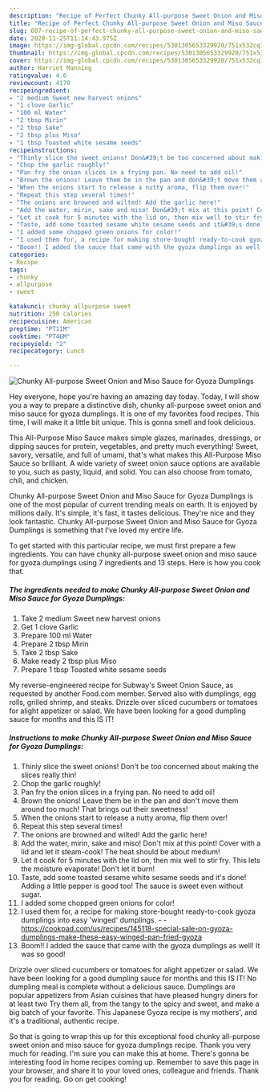 ```yaml
---
description: "Recipe of Perfect Chunky All-purpose Sweet Onion and Miso Sauce for Gyoza Dumplings"
title: "Recipe of Perfect Chunky All-purpose Sweet Onion and Miso Sauce for Gyoza Dumplings"
slug: 607-recipe-of-perfect-chunky-all-purpose-sweet-onion-and-miso-sauce-for-gyoza-dumplings
date: 2020-11-25T11:14:43.975Z
image: https://img-global.cpcdn.com/recipes/5301305653329920/751x532cq70/chunky-all-purpose-sweet-onion-and-miso-sauce-for-gyoza-dumplings-recipe-main-photo.jpg
thumbnail: https://img-global.cpcdn.com/recipes/5301305653329920/751x532cq70/chunky-all-purpose-sweet-onion-and-miso-sauce-for-gyoza-dumplings-recipe-main-photo.jpg
cover: https://img-global.cpcdn.com/recipes/5301305653329920/751x532cq70/chunky-all-purpose-sweet-onion-and-miso-sauce-for-gyoza-dumplings-recipe-main-photo.jpg
author: Harriet Manning
ratingvalue: 4.6
reviewcount: 4170
recipeingredient:
- "2 medium Sweet new harvest onions"
- "1 clove Garlic"
- "100 ml Water"
- "2 tbsp Mirin"
- "2 tbsp Sake"
- "2 tbsp plus Miso"
- "1 tbsp Toasted white sesame seeds"
recipeinstructions:
- "Thinly slice the sweet onions! Don&#39;t be too concerned about making the slices really thin!"
- "Chop the garlic roughly!"
- "Pan fry the onion slices in a frying pan. No need to add oil!"
- "Brown the onions! Leave them be in the pan and don&#39;t move them around too much! That brings out their sweetness!"
- "When the onions start to release a nutty aroma, flip them over!"
- "Repeat this step several times!"
- "The onions are browned and wilted! Add the garlic here!"
- "Add the water, mirin, sake and miso! Don&#39;t mix at this point! Cover with a lid and let it steam-cook! The heat should be about medium!"
- "Let it cook for 5 minutes with the lid on, then mix well to stir fry. This lets the moisture evaporate! Don&#39;t let it burn!"
- "Taste, add some toasted sesame white sesame seeds and it&#39;s done! Adding a little pepper is good too! The sauce is sweet even without sugar."
- "I added some chopped green onions for color!"
- "I used them for, a recipe for making store-bought ready-to-cook gyoza dumplings into easy &#39;winged&#39; dumplings.  https://cookpad.com/us/recipes/145118-special-sale-on-gyoza-dumplings-make-these-easy-winged-pan-fried-gyoza"
- "Boom!! I added the sauce that came with the gyoza dumplings as well! It was so good!"
categories:
- Recipe
tags:
- chunky
- allpurpose
- sweet

katakunci: chunky allpurpose sweet 
nutrition: 250 calories
recipecuisine: American
preptime: "PT11M"
cooktime: "PT46M"
recipeyield: "2"
recipecategory: Lunch

---
```



![Chunky All-purpose Sweet Onion and Miso Sauce for Gyoza Dumplings](https://img-global.cpcdn.com/recipes/5301305653329920/751x532cq70/chunky-all-purpose-sweet-onion-and-miso-sauce-for-gyoza-dumplings-recipe-main-photo.jpg)

Hey everyone, hope you're having an amazing day today. Today, I will show you a way to prepare a distinctive dish, chunky all-purpose sweet onion and miso sauce for gyoza dumplings. It is one of my favorites food recipes. This time, I will make it a little bit unique. This is gonna smell and look delicious.

This All-Purpose Miso Sauce makes simple glazes, marinades, dressings, or dipping sauces for protein, vegetables, and pretty much everything! Sweet, savory, versatile, and full of umami, that&#39;s what makes this All-Purpose Miso Sauce so brilliant. A wide variety of sweet onion sauce options are available to you, such as pasty, liquid, and solid. You can also choose from tomato, chili, and chicken.

Chunky All-purpose Sweet Onion and Miso Sauce for Gyoza Dumplings is one of the most popular of current trending meals on earth. It is enjoyed by millions daily. It's simple, it's fast, it tastes delicious. They're nice and they look fantastic. Chunky All-purpose Sweet Onion and Miso Sauce for Gyoza Dumplings is something that I've loved my entire life.


To get started with this particular recipe, we must first prepare a few ingredients. You can have chunky all-purpose sweet onion and miso sauce for gyoza dumplings using 7 ingredients and 13 steps. Here is how you cook that.

<!--inarticleads1-->

##### The ingredients needed to make Chunky All-purpose Sweet Onion and Miso Sauce for Gyoza Dumplings:

1. Take 2 medium Sweet new harvest onions
1. Get 1 clove Garlic
1. Prepare 100 ml Water
1. Prepare 2 tbsp Mirin
1. Take 2 tbsp Sake
1. Make ready 2 tbsp plus Miso
1. Prepare 1 tbsp Toasted white sesame seeds


My reverse-engineered recipe for Subway&#39;s Sweet Onion Sauce, as requested by another Food.com member. Served also with dumplings, egg rolls, grilled shrimp, and steaks. Drizzle over sliced cucumbers or tomatoes for alight appetizer or salad. We have been looking for a good dumpling sauce for months and this IS IT! 

<!--inarticleads2-->

##### Instructions to make Chunky All-purpose Sweet Onion and Miso Sauce for Gyoza Dumplings:

1. Thinly slice the sweet onions! Don&#39;t be too concerned about making the slices really thin!
1. Chop the garlic roughly!
1. Pan fry the onion slices in a frying pan. No need to add oil!
1. Brown the onions! Leave them be in the pan and don&#39;t move them around too much! That brings out their sweetness!
1. When the onions start to release a nutty aroma, flip them over!
1. Repeat this step several times!
1. The onions are browned and wilted! Add the garlic here!
1. Add the water, mirin, sake and miso! Don&#39;t mix at this point! Cover with a lid and let it steam-cook! The heat should be about medium!
1. Let it cook for 5 minutes with the lid on, then mix well to stir fry. This lets the moisture evaporate! Don&#39;t let it burn!
1. Taste, add some toasted sesame white sesame seeds and it&#39;s done! Adding a little pepper is good too! The sauce is sweet even without sugar.
1. I added some chopped green onions for color!
1. I used them for, a recipe for making store-bought ready-to-cook gyoza dumplings into easy &#39;winged&#39; dumplings. -  - https://cookpad.com/us/recipes/145118-special-sale-on-gyoza-dumplings-make-these-easy-winged-pan-fried-gyoza
1. Boom!! I added the sauce that came with the gyoza dumplings as well! It was so good!


Drizzle over sliced cucumbers or tomatoes for alight appetizer or salad. We have been looking for a good dumpling sauce for months and this IS IT! No dumpling meal is complete without a delicious sauce. Dumplings are popular appetizers from Asian cuisines that have pleased hungry diners for at least two Try them all, from the tangy to the spicy and sweet, and make a big batch of your favorite. This Japanese Gyoza recipe is my mothers&#39;, and it&#39;s a traditional, authentic recipe. 

So that is going to wrap this up for this exceptional food chunky all-purpose sweet onion and miso sauce for gyoza dumplings recipe. Thank you very much for reading. I'm sure you can make this at home. There's gonna be interesting food in home recipes coming up. Remember to save this page in your browser, and share it to your loved ones, colleague and friends. Thank you for reading. Go on get cooking!
